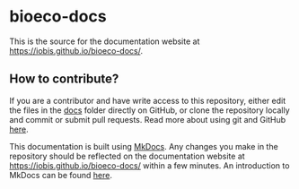 # bioeco-docs

This is the source for the documentation website at https://iobis.github.io/bioeco-docs/.

## How to contribute?

If you are a contributor and have write access to this repository, either edit the files in the [docs](https://github.com/iobis/bioeco-docs/tree/master/docs) folder directly on GitHub, or clone the repository locally and commit or submit pull requests. Read more about using git and GitHub [here](https://towardsdatascience.com/getting-started-with-git-and-github-6fcd0f2d4ac6).

This documentation is built using [MkDocs](https://www.mkdocs.org/). Any changes you make in the repository should be reflected on the documentation website at https://iobis.github.io/bioeco-docs/ within a few minutes. An introduction to MkDocs can be found [here](https://www.mkdocs.org/getting-started/).